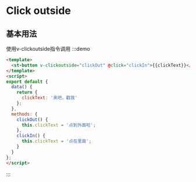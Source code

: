 # Click outside

## 基本用法
使用v-clickoutside指令调用
:::demo

```html
<template>
  <st-button v-clickoutside="clickOut" @click="clickIn">{{clickText}}</st-button>
</template>
<script>
export default {
  data() {
    return {
      clickText: '来吧，戳我'
    };
  },
  methods: {
    clickOut() {
      this.clickText = '点到外面啦';
    },
    clickIn() {
      this.clickText = '点在里面';
    }
  }
};
</script>


```

:::
